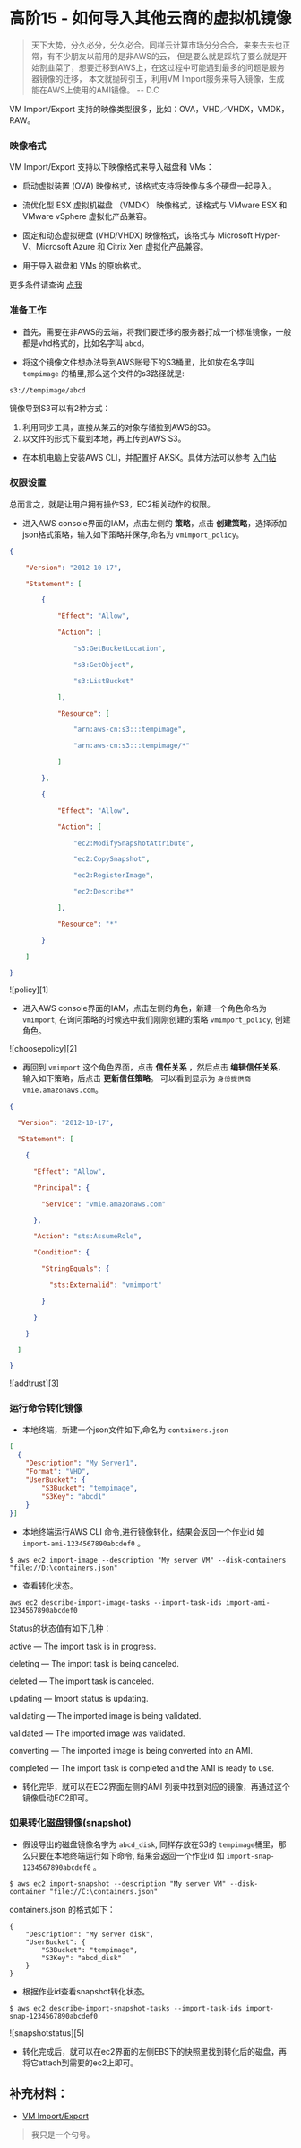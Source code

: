 # 高阶15 - 如何导入其他云商的虚拟机镜像

> 天下大势，分久必分，分久必合。同样云计算市场分分合合，来来去去也正常，有不少朋友以前用的是非AWS的云，
> 但是要么就是踩坑了要么就是开始割韭菜了，想要迁移到AWS上，在这过程中可能遇到最多的问题是服务器镜像的迁移，
> 本文就抛砖引玉，利用VM Import服务来导入镜像，生成能在AWS上使用的AMI镜像。
> -- D.C

VM Import/Export 支持的映像类型很多，比如：OVA，VHD／VHDX，VMDK，RAW。

### 映像格式

VM Import/Export 支持以下映像格式来导入磁盘和 VMs：

- 启动虚拟装置 (OVA) 映像格式，该格式支持将映像与多个硬盘一起导入。

- 流优化型 ESX 虚拟机磁盘 （VMDK） 映像格式，该格式与 VMware ESX 和 VMware vSphere 虚拟化产品兼容。

- 固定和动态虚拟硬盘 (VHD/VHDX) 映像格式，该格式与 Microsoft Hyper-V、Microsoft Azure 和 Citrix Xen 虚拟化产品兼容。

- 用于导入磁盘和 VMs 的原始格式。

更多条件请查询 [点我](https://docs.aws.amazon.com/zh_cn/vm-import/latest/userguide/vmie_prereqs.html)


### 准备工作

- 首先，需要在非AWS的云端，将我们要迁移的服务器打成一个标准镜像，一般都是vhd格式的，比如名字叫 `abcd`。


- 将这个镜像文件想办法导到AWS账号下的S3桶里，比如放在名字叫 `tempimage`  的桶里,那么这个文件的s3路径就是:

```
s3://tempimage/abcd
```

镜像导到S3可以有2种方式：

1. 利用同步工具，直接从某云的对象存储拉到AWS的S3。
2. 以文件的形式下载到本地，再上传到AWS S3。

- 在本机电脑上安装AWS CLI，并配置好 AKSK。具体方法可以参考 [入门帖](https://www.bioaws.com/blogs/2020-02-01-s3-data-cli/)


### 权限设置


总而言之，就是让用户拥有操作S3，EC2相关动作的权限。


- 进入AWS console界面的IAM，点击左侧的 **策略**，点击 **创建策略**，选择添加json格式策略，输入如下策略并保存,命名为 `vmimport_policy`。

```json
{

    "Version": "2012-10-17",

    "Statement": [

        {

            "Effect": "Allow",

            "Action": [

                "s3:GetBucketLocation",

                "s3:GetObject",

                "s3:ListBucket"

            ],

            "Resource": [

                "arn:aws-cn:s3:::tempimage",

                "arn:aws-cn:s3:::tempimage/*"

            ]

        },

        {

            "Effect": "Allow",

            "Action": [

                "ec2:ModifySnapshotAttribute",

                "ec2:CopySnapshot",

                "ec2:RegisterImage",

                "ec2:Describe*"

            ],

            "Resource": "*"

        }

    ]

}

```

![policy][1]

- 进入AWS console界面的IAM，点击左侧的角色，新建一个角色命名为 `vmimport`, 在询问策略的时候选中我们刚刚创建的策略 `vmimport_policy`, 创建角色。

![choosepolicy][2]

- 再回到 `vmimport` 这个角色界面，点击 **信任关系** ，然后点击 **编辑信任关系**，输入如下策略，后点击 **更新信任策略**。 可以看到显示为 `身份提供商 vmie.amazonaws.com`。

```json
{

  "Version": "2012-10-17",

  "Statement": [

    {

      "Effect": "Allow",

      "Principal": {

        "Service": "vmie.amazonaws.com"

      },

      "Action": "sts:AssumeRole",

      "Condition": {

        "StringEquals": {

          "sts:Externalid": "vmimport"

        }

      }

    }

  ]

}
```

![addtrust][3]

### 运行命令转化镜像

- 本地终端，新建一个json文件如下,命名为 `containers.json `

```json
[
  {
    "Description": "My Server1",
    "Format": "VHD",
    "UserBucket": {
        "S3Bucket": "tempimage",
        "S3Key": "abcd1"
    }
}]
```

- 本地终端运行AWS CLI 命令,进行镜像转化，结果会返回一个作业id 如 `import-ami-1234567890abcdef0` 。

```
$ aws ec2 import-image --description "My server VM" --disk-containers "file://D:\containers.json"
```

- 查看转化状态。

```
aws ec2 describe-import-image-tasks --import-task-ids import-ami-1234567890abcdef0
```

Status的状态值有如下几种：

active — The import task is in progress.

deleting — The import task is being canceled.

deleted — The import task is canceled.

updating — Import status is updating.

validating — The imported image is being validated.

validated — The imported image was validated.

converting — The imported image is being converted into an AMI.

completed — The import task is completed and the AMI is ready to use.


- 转化完毕，就可以在EC2界面左侧的AMI 列表中找到对应的镜像，再通过这个镜像启动EC2即可。

### 如果转化磁盘镜像(snapshot)

- 假设导出的磁盘镜像名字为 `abcd_disk`, 同样存放在S3的 `tempimage`桶里，那么只要在本地终端运行如下命令, 结果会返回一个作业id 如 `import-snap-1234567890abcdef0` 。

```
$ aws ec2 import-snapshot --description "My server VM" --disk-container "file://C:\containers.json"
```

containers.json 的格式如下：

```
{
    "Description": "My server disk",
    "UserBucket": {
        "S3Bucket": "tempimage",
        "S3Key": "abcd_disk"
    }
}
```

- 根据作业id查看snapshot转化状态。

```
$ aws ec2 describe-import-snapshot-tasks --import-task-ids import-snap-1234567890abcdef0
```

![snapshotstatus][5]

- 转化完成后，就可以在ec2界面的左侧EBS下的快照里找到转化后的磁盘，再将它attach到需要的ec2上即可。


## 补充材料：

- [VM Import/Export](https://docs.aws.amazon.com/zh_cn/vm-import/latest/userguide/what-is-vmimport.html)



> 我只是一个句号。
